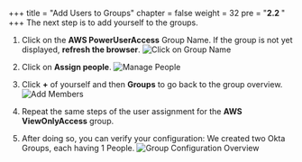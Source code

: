 +++
title = "Add Users to Groups"
chapter = false
weight = 32
pre = "<b>2.2 </b>"
+++
The next step is to add yourself to the groups.

1. Click on the **AWS PowerUserAccess** Group Name. If the group is not yet displayed, **refresh the browser**.
![Click on Group Name](/images/130_click_on_group_name.png)

2. Click on **Assign people**.
![Manage People](/images/140_manage_people.png)

3. Click **+** of yourself and then **Groups** to go back to the group overview.
![Add Members](/images/150_add_members.png)

4. Repeat the same steps of the user assignment for the **AWS ViewOnlyAccess** group.
5. After doing so, you can verify your configuration: We created two Okta Groups, each having 1 People.
![Group Configuration Overview](/images/170_group_configuration_overview.png)